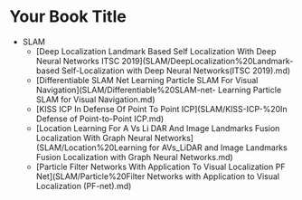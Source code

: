 # Your Book Title

- SLAM
  * [Deep Localization Landmark Based Self Localization With Deep Neural Networks ITSC 2019](SLAM/DeepLocalization%20Landmark-based Self-Localization with Deep Neural Networks(ITSC 2019).md)
  * [Differentiable SLAM Net Learning Particle SLAM For Visual Navigation](SLAM/Differentiable%20SLAM-net- Learning Particle SLAM for Visual Navigation.md)
  * [KISS ICP In Defense Of Point To Point ICP](SLAM/KISS-ICP-%20In Defense of Point-to-Point ICP.md)
  * [Location Learning For A Vs Li DAR And Image Landmarks Fusion Localization With Graph Neural Networks](SLAM/Location%20Learning for AVs_LiDAR and Image Landmarks Fusion Localization with Graph Neural Networks.md)
  * [Particle Filter Networks With Application To Visual Localization PF Net](SLAM/Particle%20Filter Networks with Application to Visual Localization (PF-net).md)
